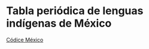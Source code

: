 # Tabla periódica de lenguas indígenas de México

[Códice México](http://www.inpi.gob.mx/codicemexico/)

